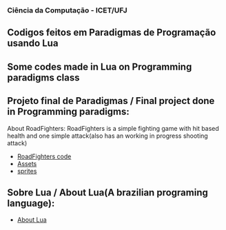 ### Ciência da Computação - ICET/UFJ
## Codigos feitos em Paradigmas de Programação usando Lua 
## Some codes made in Lua on Programming paradigms class

## Projeto final de Paradigmas / Final project done in Programming paradigms:
About RoadFighters: RoadFighters is a simple fighting game with hit based health and one simple attack(also has an working in progress shooting attack)

- [RoadFighters code](https://github.com/floro-neto/Paradigmas/tree/main/gameCode)
- [Assets](https://github.com/floro-neto/Paradigmas/tree/main/assets)
- [sprites](https://github.com/floro-neto/Paradigmas/tree/main/sprites)

## Sobre Lua / About Lua(A brazilian programing language):

- [About Lua](https://www.lua.org/)


